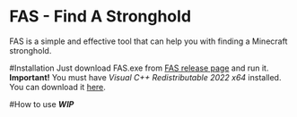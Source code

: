 # FAS - Find A Stronghold

FAS is a simple and effective tool that can help you with finding a Minecraft stronghold.

#Installation
Just download FAS.exe from [FAS release page](https://github.com/mifizz/FAS/releases) and run it.
**Important!** You must have *Visual C++ Redistributable 2022 x64* installed. You can download it [here](https://aka.ms/vs/17/release/vc_redist.x64.exe).

#How to use
***WIP***
